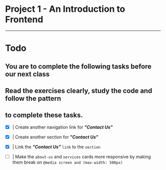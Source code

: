 # Project 1 - An Introduction to Frontend 
________________________________________________




# Todo

## You are to complete the following tasks before our next class
## Read the exercises clearly, study the code and follow the pattern
## to complete these tasks.

- [x] | Create another navigation link for ***"Contact Us"***
- [x] | Create another section for ***"Contact Us"***
- [x] | Link the ***"Contact Us"*** `link` to the `section`
- [ ] | Make the `about-us` and `services` cards more responsive by making them break on `@media screen and (max-width: 500px)`

